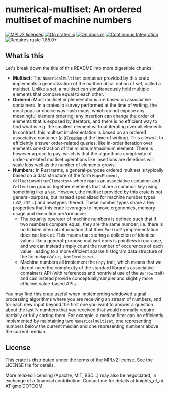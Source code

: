 # numerical-multiset: An ordered multiset of machine numbers

[![MPLv2 licensed](https://img.shields.io/badge/license-MPLv2-blue.svg)](./LICENSE)
[![On crates.io](https://img.shields.io/crates/v/numerical-multiset.svg)](https://crates.io/crates/numerical-multiset)
[![On docs.rs](https://docs.rs/numerical-multiset/badge.svg)](https://docs.rs/numerical-multiset/)
[![Continuous Integration](https://img.shields.io/github/actions/workflow/status/HadrienG2/numerical-multiset/ci.yml?branch=master)](https://github.com/HadrienG2/numerical-multiset/actions?query=workflow%3A%22Continuous+Integration%22)
![Requires rustc 1.85.0+](https://img.shields.io/badge/rustc-1.85.0+-lightgray.svg)


## What is this

Let's break down the title of this README into more digestible chunks:

- **Multiset:** The `NumericalMultiset` container provided by this crate
  implements a generalization of the mathematical notion of set, called a
  multiset. Unlike a set, a multiset can simultaneously hold multiple elements
  that compare equal to each other.
- **Ordered:** Most multiset implementations are based on associative
  containers. In a crates.io survey performed at the time of writing, the most
  popular choice was hash maps, which do not expose any meaningful element
  ordering: any insertion can change the order of elements that is exposed by
  iterators, and there is no efficient way to find what is e.g. the smallest
  element without iterating over all elements. In contrast, this multiset
  implementation is based on an ordered associative container (a
  [`BTreeMap`](https://doc.rust-lang.org/std/collections/struct.BTreeMap.html)
  at the time of writing). This allows it to efficiently answer order-related
  queries, like in-order iteration over elements or extraction of the
  minimum/maximum element. There is however a price to pay, which is that the
  algorithmic complexity of order-unrelated multiset operations like insertions
  are deletions will scale less well as the number of elements grows.
- **Numbers:** In Rust terms, a general-purpose ordered multiset is typically
  based on a data structure of the form `Map<Element,
  Collection<OtherElements>>` where `Map` is an associative container and
  `Collection` groups together elements that share a common key using something
  like a `Vec`. However, the multiset provided by this crate is not
  general-purpose, but instead specialized for machine number types (`u32`,
  `f32`...) and newtypes thereof. These number types share a few properties that
  this crate leverages to improve ergonomics, memory usage and execution
  performance:
    * The equality operator of machine numbers is defined such that if two
      numbers compare equal, they are the same number, i.e. there is no hidden
      internal information that their `PartialEq` implementation does not look
      at. This means that storing a collection of identical values like a
      general-purpose multiset does is pointless in our case, and we can instead 
      simply count the number of occurences of each value, leading to a more
      efficient sparse histogram data structure of the form `Map<Value,
      NonZeroUsize>`.
    * Machine numbers all implement the `Copy` trait, which means that we do not
      need the complexity of the standard library's associative containers API
      (with references and nontrivial use of the `Borrow` trait) and can instead 
      provide conceptually simpler and slightly more efficient value-based APIs.

You may find this crate useful when implementing windowed signal processing
algorithms where you are receiving an stream of numbers, and for each new input
beyond the first one you want to answer a question about the last N numbers that
you received that would normally require partially or fully sorting them. For
example, a median filter can be efficiently implemented by maintaining two
`NumericalMultiset`, one representing numbers below the current median and one
representing numbers above the current median.


## License

This crate is distributed under the terms of the MPLv2 license. See the LICENSE
file for details.

More relaxed licensing (Apache, MIT, BSD...) may also be negociated, in exchange
of a financial contribution. Contact me for details at knights_of_ni AT gmx
DOTCOM.
